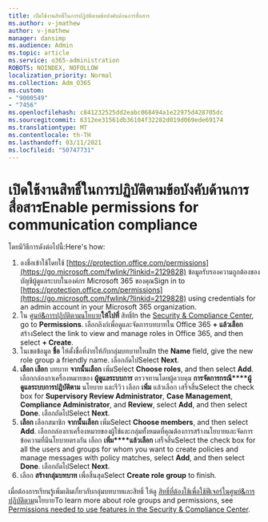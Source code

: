 ```yaml
---
title: เปิดใช้งานสิทธิ์ในการปฏิบัติตามข้อบังคับด้านการสื่อสาร
ms.author: v-jmathew
author: v-jmathew
manager: dansimp
ms.audience: Admin
ms.topic: article
ms.service: o365-administration
ROBOTS: NOINDEX, NOFOLLOW
localization_priority: Normal
ms.collection: Adm_O365
ms.custom:
- "9000549"
- "7456"
ms.openlocfilehash: c841232525dd2eabc068494a1e22975d428705dc
ms.sourcegitcommit: 6312ee31561db36104f32282d019d069ede69174
ms.translationtype: MT
ms.contentlocale: th-TH
ms.lasthandoff: 03/11/2021
ms.locfileid: "50747731"
---
```

# <a name="enable-permissions-for-communication-compliance"></a><span data-ttu-id="7d5ba-102">เปิดใช้งานสิทธิ์ในการปฏิบัติตามข้อบังคับด้านการสื่อสาร</span><span class="sxs-lookup"><span data-stu-id="7d5ba-102">Enable permissions for communication compliance</span></span>

<span data-ttu-id="7d5ba-103">โดยมีวิธีการดังต่อไปนี้:</span><span class="sxs-lookup"><span data-stu-id="7d5ba-103">Here's how:</span></span>

1. <span data-ttu-id="7d5ba-104">ลงชื่อเข้าใช้โดยใช้ [https://protection.office.com/permissions](https://go.microsoft.com/fwlink/?linkid=2129828) ข้อมูลรับรองความถูกต้องของบัญชีผู้ดูแลระบบในองค์กร Microsoft 365 ของคุณ</span><span class="sxs-lookup"><span data-stu-id="7d5ba-104">Sign in to [https://protection.office.com/permissions](https://go.microsoft.com/fwlink/?linkid=2129828) using credentials for an admin account in your Microsoft 365 organization.</span></span>
2. <span data-ttu-id="7d5ba-105">ใน [ศูนย์&การปฏิบัติตามนโยบาย](https://go.microsoft.com/fwlink/?linkid=2101341)**ให้ไปที่** สิทธิ์</span><span class="sxs-lookup"><span data-stu-id="7d5ba-105">In the [Security & Compliance Center](https://go.microsoft.com/fwlink/?linkid=2101341), go to **Permissions**.</span></span> <span data-ttu-id="7d5ba-106">เลือกลิงก์เพื่อดูและจัดการบทบาทใน Office 365 **\+ แล้วเลือก** สร้าง</span><span class="sxs-lookup"><span data-stu-id="7d5ba-106">Select the link to view and manage roles in Office 365, and then select **\+ Create**.</span></span>
3. <span data-ttu-id="7d5ba-107">ในเขตข้อมูล **ชื่อ** ให้ตั้งชื่อที่ง่ายให้กับกลุ่มบทบาทใหม่</span><span class="sxs-lookup"><span data-stu-id="7d5ba-107">In the **Name** field, give the new role group a friendly name.</span></span> <span data-ttu-id="7d5ba-108">เลือกถัดไป</span><span class="sxs-lookup"><span data-stu-id="7d5ba-108">Select **Next**.</span></span>
4. <span data-ttu-id="7d5ba-109">**เลือก เลือก** บทบาท **จากนั้นเลือก** เพิ่ม</span><span class="sxs-lookup"><span data-stu-id="7d5ba-109">Select **Choose roles**, and then select **Add**.</span></span> <span data-ttu-id="7d5ba-110">เลือกกล่องกาเครื่องหมายของ **ผู้ดูแลระบบการ** ตรวจทานโดยผู้ควบคุม **การจัดการกรณี\*\*\*\*ผู้ดูแลระบบการปฏิบัติตาม** นโยบาย และรีวิว เลือก **เพิ่ม** แล้วเลือก เสร็จสิ้น</span><span class="sxs-lookup"><span data-stu-id="7d5ba-110">Select the check box for **Supervisory Review Administrator**, **Case Management**, **Compliance Administrator**, and **Review**, select **Add**, and then select **Done**.</span></span> <span data-ttu-id="7d5ba-111">เลือกถัดไป</span><span class="sxs-lookup"><span data-stu-id="7d5ba-111">Select **Next**.</span></span>
5. <span data-ttu-id="7d5ba-112">**เลือก** เลือกสมาชิก **จากนั้นเลือก** เพิ่ม</span><span class="sxs-lookup"><span data-stu-id="7d5ba-112">Select **Choose members**, and then select **Add**.</span></span> <span data-ttu-id="7d5ba-113">เลือกกล่องกาเครื่องหมายของผู้ใช้และกลุ่มทั้งหมดที่คุณต้องการสร้างนโยบายและจัดการข้อความที่มีนโยบายตรงกัน เลือก **เพิ่ม\*\*\*\*แล้วเลือก** เสร็จสิ้น</span><span class="sxs-lookup"><span data-stu-id="7d5ba-113">Select the check box for all the users and groups for whom you want to create policies and manage messages with policy matches, select **Add**, and then select **Done**.</span></span> <span data-ttu-id="7d5ba-114">เลือกถัดไป</span><span class="sxs-lookup"><span data-stu-id="7d5ba-114">Select **Next**.</span></span>
6. <span data-ttu-id="7d5ba-115">เลือก **สร้างกลุ่มบทบาท** เพื่อสิ้นสุด</span><span class="sxs-lookup"><span data-stu-id="7d5ba-115">Select **Create role group** to finish.</span></span>

<span data-ttu-id="7d5ba-116">เมื่อต้องการเรียนรู้เพิ่มเติมเกี่ยวกับกลุ่มบทบาทและสิทธิ์ ให้ดู [สิทธิ์ที่ต้องใช้เพื่อใช้ฟีเจอร์ในศูนย์&การปฏิบัติตาม](https://go.microsoft.com/fwlink/?linkid=2114184)นโยบาย</span><span class="sxs-lookup"><span data-stu-id="7d5ba-116">To learn more about role groups and permissions, see [Permissions needed to use features in the Security & Compliance Center](https://go.microsoft.com/fwlink/?linkid=2114184).</span></span>

